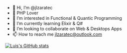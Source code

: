 - 👋 Hi, I’m @jlzaratec
- 💞️ PHP Lover
- 👀 I’m interested in Functional & Quantic Programming
- 🌱 I’m currently learning Elixir & Q#
- 💞️ I’m looking to collaborate on Web & Desktops Apps
- 📫 How to reach me jlzaratec@outlook.com

[![Luis's GitHub stats](https://github-readme-stats.vercel.app/api?username=jlzaratec)](https://github.com/jlzaratec/github-readme-stats)
<!---
jlzaratec/jlzaratec is a ✨ special ✨ repository because its `README.md` (this file) appears on your GitHub profile.
You can click the Preview link to take a look at your changes.
--->
